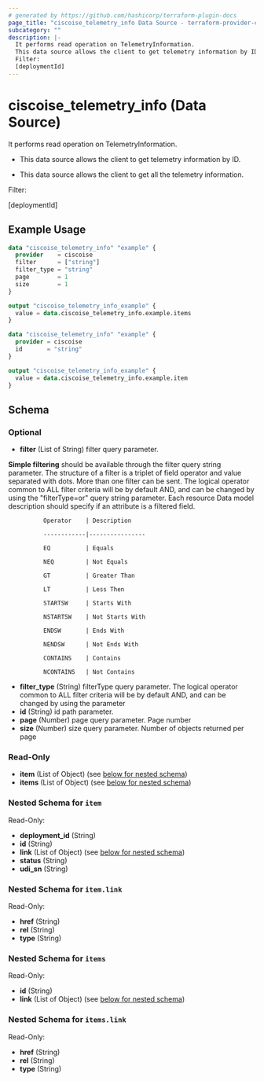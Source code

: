 ```yaml
---
# generated by https://github.com/hashicorp/terraform-plugin-docs
page_title: "ciscoise_telemetry_info Data Source - terraform-provider-ciscoise"
subcategory: ""
description: |-
  It performs read operation on TelemetryInformation.
  This data source allows the client to get telemetry information by ID.This data source allows the client to get all the telemetry information.
  Filter:
  [deploymentId]
---
```


# ciscoise_telemetry_info (Data Source)

It performs read operation on TelemetryInformation.

- This data source allows the client to get telemetry information by ID.

- This data source allows the client to get all the telemetry information.

Filter:

[deploymentId]

## Example Usage

```terraform
data "ciscoise_telemetry_info" "example" {
  provider    = ciscoise
  filter      = ["string"]
  filter_type = "string"
  page        = 1
  size        = 1
}

output "ciscoise_telemetry_info_example" {
  value = data.ciscoise_telemetry_info.example.items
}

data "ciscoise_telemetry_info" "example" {
  provider = ciscoise
  id       = "string"
}

output "ciscoise_telemetry_info_example" {
  value = data.ciscoise_telemetry_info.example.item
}
```

<!-- schema generated by tfplugindocs -->
## Schema

### Optional

- **filter** (List of String) filter query parameter. 

**Simple filtering** should be available through the filter query string parameter. The structure of a filter is
a triplet of field operator and value separated with dots. More than one filter can be sent. The logical operator
common to ALL filter criteria will be by default AND, and can be changed by using the "filterType=or" query
string parameter. Each resource Data model description should specify if an attribute is a filtered field.



              Operator    | Description 

              ------------|----------------

              EQ          | Equals 

              NEQ         | Not Equals 

              GT          | Greater Than 

              LT          | Less Then 

              STARTSW     | Starts With 

              NSTARTSW    | Not Starts With 

              ENDSW       | Ends With 

              NENDSW      | Not Ends With 

              CONTAINS	  | Contains 

              NCONTAINS	  | Not Contains
- **filter_type** (String) filterType query parameter. The logical operator common to ALL filter criteria will be by default AND, and can be changed by using the parameter
- **id** (String) id path parameter.
- **page** (Number) page query parameter. Page number
- **size** (Number) size query parameter. Number of objects returned per page

### Read-Only

- **item** (List of Object) (see [below for nested schema](#nestedatt--item))
- **items** (List of Object) (see [below for nested schema](#nestedatt--items))

<a id="nestedatt--item"></a>
### Nested Schema for `item`

Read-Only:

- **deployment_id** (String)
- **id** (String)
- **link** (List of Object) (see [below for nested schema](#nestedobjatt--item--link))
- **status** (String)
- **udi_sn** (String)

<a id="nestedobjatt--item--link"></a>
### Nested Schema for `item.link`

Read-Only:

- **href** (String)
- **rel** (String)
- **type** (String)



<a id="nestedatt--items"></a>
### Nested Schema for `items`

Read-Only:

- **id** (String)
- **link** (List of Object) (see [below for nested schema](#nestedobjatt--items--link))

<a id="nestedobjatt--items--link"></a>
### Nested Schema for `items.link`

Read-Only:

- **href** (String)
- **rel** (String)
- **type** (String)


